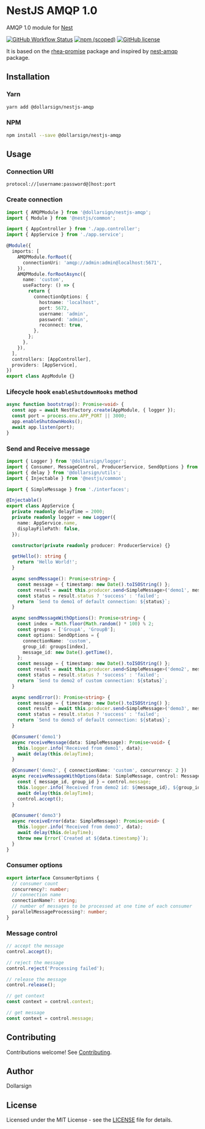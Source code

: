 # NestJS AMQP 1.0

AMQP 1.0 module for [Nest][5]

[![GitHub Workflow Status](https://img.shields.io/github/workflow/status/dollarsignteam/nestjs-amqp/Node.js%20Package?logo=github)][1]
[![npm (scoped)](https://img.shields.io/npm/v/@dollarsign/nestjs-amqp?logo=npm)][2]
[![GitHub license](https://img.shields.io/github/license/dollarsignteam/nestjs-amqp)][3]

It is based on the [rhea-promise][6] package and inspired by [nest-amqp][7] package.

## Installation

### Yarn

```bash
yarn add @dollarsign/nestjs-amqp
```

### NPM

```bash
npm install --save @dollarsign/nestjs-amqp
```

## Usage

### Connection URI

```text
protocol://[username:password@]host:port
```

### Create connection

```typescript
import { AMQPModule } from '@dollarsign/nestjs-amqp';
import { Module } from '@nestjs/common';

import { AppController } from './app.controller';
import { AppService } from './app.service';

@Module({
  imports: [
    AMQPModule.forRoot({
      connectionUri: 'amqp://admin:admin@localhost:5671',
    }),
    AMQPModule.forRootAsync({
      name: 'custom',
      useFactory: () => {
        return {
          connectionOptions: {
            hostname: 'localhost',
            port: 5672,
            username: 'admin',
            password: 'admin',
            reconnect: true,
          },
        };
      },
    }),
  ],
  controllers: [AppController],
  providers: [AppService],
})
export class AppModule {}
```

### Lifecycle hook `enableShutdownHooks` method

```typescript
async function bootstrap(): Promise<void> {
  const app = await NestFactory.create(AppModule, { logger });
  const port = process.env.APP_PORT || 3000;
  app.enableShutdownHooks();
  await app.listen(port);
}
```

### Send and Receive message

```typescript
import { Logger } from '@dollarsign/logger';
import { Consumer, MessageControl, ProducerService, SendOptions } from '@dollarsign/nestjs-amqp';
import { delay } from '@dollarsign/utils';
import { Injectable } from '@nestjs/common';

import { SimpleMessage } from './interfaces';

@Injectable()
export class AppService {
  private readonly delayTime = 2000;
  private readonly logger = new Logger({
    name: AppService.name,
    displayFilePath: false,
  });

  constructor(private readonly producer: ProducerService) {}

  getHello(): string {
    return 'Hello World!';
  }

  async sendMessage(): Promise<string> {
    const message = { timestamp: new Date().toISOString() };
    const result = await this.producer.send<SimpleMessage>('demo1', message);
    const status = result.status ? 'success' : 'failed';
    return `Send to demo1 of default connection: ${status}`;
  }

  async sendMessageWithOptions(): Promise<string> {
    const index = Math.floor(Math.random() * 100) % 2;
    const groups = ['GroupA', 'GroupB'];
    const options: SendOptions = {
      connectionName: 'custom',
      group_id: groups[index],
      message_id: new Date().getTime(),
    };
    const message = { timestamp: new Date().toISOString() };
    const result = await this.producer.send<SimpleMessage>('demo2', message, options);
    const status = result.status ? 'success' : 'failed';
    return `Send to demo2 of custom connection: ${status}`;
  }

  async sendError(): Promise<string> {
    const message = { timestamp: new Date().toISOString() };
    const result = await this.producer.send<SimpleMessage>('demo3', message);
    const status = result.status ? 'success' : 'failed';
    return `Send to demo3 of default connection: ${status}`;
  }

  @Consumer('demo1')
  async receiveMessage(data: SimpleMessage): Promise<void> {
    this.logger.info('Received from demo1', data);
    await delay(this.delayTime);
  }

  @Consumer('demo2', { connectionName: 'custom', concurrency: 2 })
  async receiveMessageWithOptions(data: SimpleMessage, control: MessageControl): Promise<void> {
    const { message_id, group_id } = control.message;
    this.logger.info(`Received from demo2 id: ${message_id}, ${group_id}`, data);
    await delay(this.delayTime);
    control.accept();
  }

  @Consumer('demo3')
  async receiveError(data: SimpleMessage): Promise<void> {
    this.logger.info('Received from demo3', data);
    await delay(this.delayTime);
    throw new Error(`Created at ${data.timestamp}`);
  }
}
```

### Consumer options

```typescript
export interface ConsumerOptions {
  // consumer count
  concurrency?: number;
  // connection name
  connectionName?: string;
  // number of messages to be processed at one time of each consumer
  parallelMessageProcessing?: number;
}
```

### Message control

```typescript
// accept the message
control.accept();

// reject the message
control.reject('Processing failed');

// release the message
control.release();

// get context
const context = control.context;

// get message
const context = control.message;
```

## Contributing

Contributions welcome! See [Contributing][4].

## Author

Dollarsign

## License

Licensed under the MIT License - see the [LICENSE][3] file for details.

[1]: https://github.com/dollarsignteam/nestjs-amqp
[2]: https://www.npmjs.com/package/@dollarsign/nestjs-amqp
[3]: https://github.com/dollarsignteam/nestjs-amqp/blob/main/LICENSE
[4]: https://github.com/dollarsignteam/nestjs-amqp/blob/main/CONTRIBUTING.md
[5]: https://github.com/nestjs/nest
[6]: https://www.npmjs.com/package/rhea-promise
[7]: https://github.com/team-supercharge/nest-amqp
